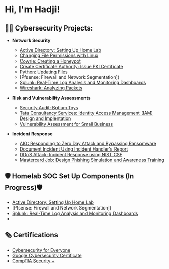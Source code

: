 <h1>Hi, I'm Hadji! 

<h2>👨‍💻 Cybersecurity Projects:</h2>

- <b>Network Security </b>
  - [Active Directory: Setting Up Home Lab](https://github.com/yonocruzhj/Create-Active-Directory.git)
  - [Changing File Permissions with Linux](https://github.com/yonocruzhj/Changing-File-Permissions.git)
  - [Cowrie: Creating a Honeypot](https://github.com/yonocruzhj/honeypot.git)
  - [Create Certificate Authority: Issue PKI Certificate](https://github.com/yonocruzhj/Certificate-Authority-Issue-PKI-Certificate.git)
  - [Python: Updating Files](https://github.com/yonocruzhj/Python.git)
  - [Pfsense: Firewall and Network Segmentation](
  - [Splunk: Real-Time Log Analysis and Monitoring Dashboards](https://github.com/yonocruzhj/Splunk-dashboard.git)
  - [Wireshark: Analyzing Packets](https://github.com/yonocruzhj/Wireshark.git)
 
  
- <b>Risk and Vulnerability Assessments</b>
  - [Security Audit: Botium Toys](https://github.com/yonocruzhj/Botium-Toys-Security-Audit)
  -  [Tata Consultancy Services: Identity Access Management (IAM) Design and Implentation](https://github.com/yonocruzhj/TCS-Tasks.git)
  - [Vulnerability Assessment for Small Business](https://github.com/yonocruzhj/Vulnerability-Assessment-Report.git)
- <b> Incident Response </b>
  - [AIG: Responding to Zero Day Attack and Bypassing Ransomware](https://github.com/yonocruzhj/AIG---Tasks.git)
  - [Document Incident Using Incident Handler's Report](https://github.com/yonocruzhj/Document-Incident-Handler-Report.git)
  - [DDoS Attack: Incident Response using NIST CSF](https://github.com/yonocruzhj/NIST-CSF-Incident-Response.git)
  - [Mastercard Job: Design Phishing Simulation and Awareness Training](https://github.com/yonocruzhj/Design-Phishing-Simulation.git)
 
<h2> 🛡️ Homelab SOC Set Up Components (In Progress)🛡️</h2>


-  [Active Directory: Setting Up Home Lab](https://github.com/yonocruzhj/Create-Active-Directory.git)
-  [Pfsense: Firewall and Network Segmentation](
-  [Splunk: Real-Time Log Analysis and Monitoring Dashboards](https://github.com/yonocruzhj/Splunk-dashboard.git)
- 
  
<h2>🗞️ Certifications</h2>

- [Cybersecurity for Everyone](https://www.coursera.org/account/accomplishments/verify/GAHGAS6XBB7T?utm_source=link&utm_medium=certificate&utm_content=cert_image&utm_campaign=sharing_cta&utm_product=course)
- [Google Cybersecurity Certificate](https://www.credly.com/badges/fde7e2cd-2f7f-4d6a-9d93-ae4000e06292/linked_in_profile) 
- [CompTIA Security +](https://www.credly.com/badges/5e06b3dc-27d9-46fc-a9b8-dd2d4d5fb279/linked_in_profile) 


